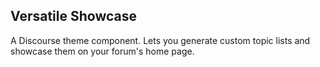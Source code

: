 ## Versatile Showcase

A Discourse theme component. Lets you generate custom topic lists and showcase them on your forum's home page.